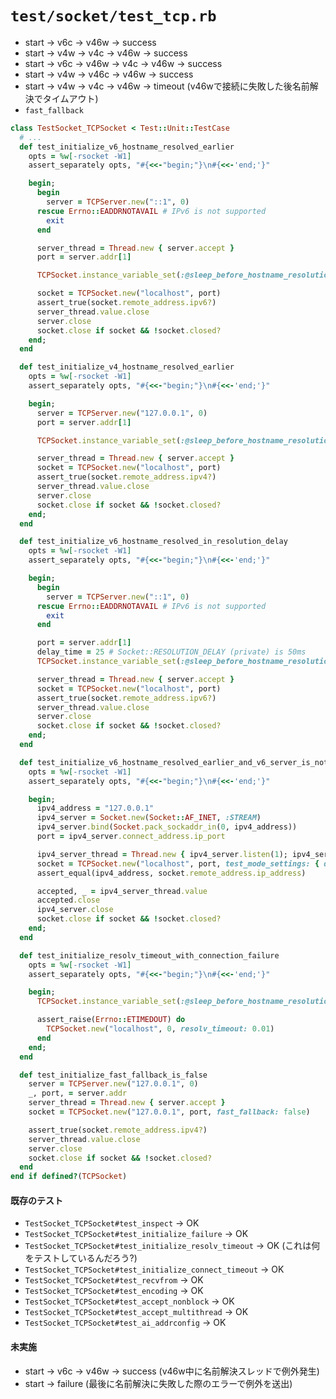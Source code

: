 # `test/socket/test_tcp.rb`
- start -> v6c -> v46w -> success
- start -> v4w -> v4c -> v46w -> success
- start -> v6c -> v46w -> v4c -> v46w -> success
- start -> v4w -> v46c -> v46w -> success
- start -> v4w -> v4c -> v46w -> timeout (v46wで接続に失敗した後名前解決でタイムアウト)
- `fast_fallback`

```ruby
class TestSocket_TCPSocket < Test::Unit::TestCase
  # ...
  def test_initialize_v6_hostname_resolved_earlier
    opts = %w[-rsocket -W1]
    assert_separately opts, "#{<<-"begin;"}\n#{<<-'end;'}"

    begin;
      begin
        server = TCPServer.new("::1", 0)
      rescue Errno::EADDRNOTAVAIL # IPv6 is not supported
        exit
      end

      server_thread = Thread.new { server.accept }
      port = server.addr[1]

      TCPSocket.instance_variable_set(:@sleep_before_hostname_resolution, { ipv6: 0, ipv4: 1000 })

      socket = TCPSocket.new("localhost", port)
      assert_true(socket.remote_address.ipv6?)
      server_thread.value.close
      server.close
      socket.close if socket && !socket.closed?
    end;
  end

  def test_initialize_v4_hostname_resolved_earlier
    opts = %w[-rsocket -W1]
    assert_separately opts, "#{<<-"begin;"}\n#{<<-'end;'}"

    begin;
      server = TCPServer.new("127.0.0.1", 0)
      port = server.addr[1]

      TCPSocket.instance_variable_set(:@sleep_before_hostname_resolution, { ipv6: 1000, ipv4: 0 })

      server_thread = Thread.new { server.accept }
      socket = TCPSocket.new("localhost", port)
      assert_true(socket.remote_address.ipv4?)
      server_thread.value.close
      server.close
      socket.close if socket && !socket.closed?
    end;
  end

  def test_initialize_v6_hostname_resolved_in_resolution_delay
    opts = %w[-rsocket -W1]
    assert_separately opts, "#{<<-"begin;"}\n#{<<-'end;'}"

    begin;
      begin
        server = TCPServer.new("::1", 0)
      rescue Errno::EADDRNOTAVAIL # IPv6 is not supported
        exit
      end

      port = server.addr[1]
      delay_time = 25 # Socket::RESOLUTION_DELAY (private) is 50ms
      TCPSocket.instance_variable_set(:@sleep_before_hostname_resolution, { ipv6: delay_time, ipv4: 0 })

      server_thread = Thread.new { server.accept }
      socket = TCPSocket.new("localhost", port)
      assert_true(socket.remote_address.ipv6?)
      server_thread.value.close
      server.close
      socket.close if socket && !socket.closed?
    end;
  end

  def test_initialize_v6_hostname_resolved_earlier_and_v6_server_is_not_listening
    opts = %w[-rsocket -W1]
    assert_separately opts, "#{<<-"begin;"}\n#{<<-'end;'}"

    begin;
      ipv4_address = "127.0.0.1"
      ipv4_server = Socket.new(Socket::AF_INET, :STREAM)
      ipv4_server.bind(Socket.pack_sockaddr_in(0, ipv4_address))
      port = ipv4_server.connect_address.ip_port

      ipv4_server_thread = Thread.new { ipv4_server.listen(1); ipv4_server.accept }
      socket = TCPSocket.new("localhost", port, test_mode_settings: { delay: { ipv4: 10 } })
      assert_equal(ipv4_address, socket.remote_address.ip_address)

      accepted, _ = ipv4_server_thread.value
      accepted.close
      ipv4_server.close
      socket.close if socket && !socket.closed?
    end;
  end

  def test_initialize_resolv_timeout_with_connection_failure
    opts = %w[-rsocket -W1]
    assert_separately opts, "#{<<-"begin;"}\n#{<<-'end;'}"

    begin;
      TCPSocket.instance_variable_set(:@sleep_before_hostname_resolution, { ipv6: 1000, ipv4: 0 })

      assert_raise(Errno::ETIMEDOUT) do
        TCPSocket.new("localhost", 0, resolv_timeout: 0.01)
      end
    end;
  end

  def test_initialize_fast_fallback_is_false
    server = TCPServer.new("127.0.0.1", 0)
    _, port, = server.addr
    server_thread = Thread.new { server.accept }
    socket = TCPSocket.new("127.0.0.1", port, fast_fallback: false)

    assert_true(socket.remote_address.ipv4?)
    server_thread.value.close
    server.close
    socket.close if socket && !socket.closed?
  end
end if defined?(TCPSocket)
```

#### 既存のテスト
- `TestSocket_TCPSocket#test_inspect` -> OK
- `TestSocket_TCPSocket#test_initialize_failure` -> OK
- `TestSocket_TCPSocket#test_initialize_resolv_timeout` -> OK (これは何をテストしているんだろう?)
- `TestSocket_TCPSocket#test_initialize_connect_timeout` -> OK
- `TestSocket_TCPSocket#test_recvfrom` -> OK
- `TestSocket_TCPSocket#test_encoding` -> OK
- `TestSocket_TCPSocket#test_accept_nonblock` -> OK
- `TestSocket_TCPSocket#test_accept_multithread` -> OK
- `TestSocket_TCPSocket#test_ai_addrconfig` -> OK

#### 未実施
- start -> v6c -> v46w -> success (v46w中に名前解決スレッドで例外発生)
- start -> failure (最後に名前解決に失敗した際のエラーで例外を送出)
